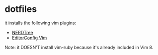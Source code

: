 # dotfiles

it installs the following vim plugins:
- [NERDTree](https://github.com/preservim/nerdtree)
- [EditorConfig Vim](https://github.com/editorconfig/editorconfig-vim)

Note: it DOESN'T install vim-ruby because it's already included in Vim 8.
